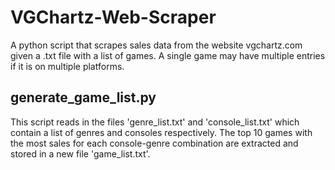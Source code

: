 # VGChartz-Web-Scraper
A python script that scrapes sales data from the website vgchartz.com given a .txt file with a list of games. A single game may have multiple entries if it is on multiple platforms.

## generate_game_list.py
This script reads in the files 'genre_list.txt' and 'console_list.txt' which contain a list of genres and consoles respectively. The top 10 games with the most sales for each console-genre combination are extracted and stored in a new file 'game_list.txt'.